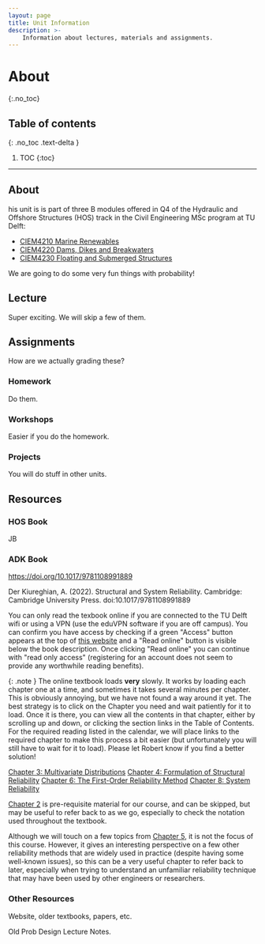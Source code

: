 ```yaml
---
layout: page
title: Unit Information
description: >-
    Information about lectures, materials and assignments.
---
```


# About
{:.no_toc}

## Table of contents
{: .no_toc .text-delta }

1. TOC
{:toc}

---

## About

his unit is is part of three B modules offered in Q4 of the Hydraulic and Offshore Structures (HOS) track in the Civil Engineering MSc program at TU Delft:
- [CIEM4210 Marine Renewables](https://studiegids.tudelft.nl/a101_displayCourse.do?course_id=63755)
- [CIEM4220 Dams, Dikes and Breakwaters](https://studiegids.tudelft.nl/a101_displayCourse.do?course_id=63756)
- [CIEM4230 Floating and Submerged Structures](https://studiegids.tudelft.nl/a101_displayCourse.do?course_id=63757)

We are going to do some very fun things with probability!

## Lecture

Super exciting. We will skip a few of them.

## Assignments

How are we actually grading these?
### Homework

Do them.

### Workshops

Easier if you do the homework.

### Projects

You will do stuff in other units.
## Resources

### HOS Book

JB

### ADK Book

https://doi.org/10.1017/9781108991889

Der Kiureghian, A. (2022). Structural and System Reliability. Cambridge: Cambridge University Press. doi:10.1017/9781108991889


<!-- @book{der kiureghian_2022, place={Cambridge}, title={Structural and System Reliability}, DOI={10.1017/9781108991889}, publisher={Cambridge University Press}, author={Der Kiureghian, Armen}, year={2022}} -->

You can only read the texbook online if you are connected to the TU Delft wifi or using a VPN (use the eduVPN software if you are off campus). You can confirm you have access by checking if a green "Access" button appears at the top of [this website](https://doi.org/10.1017/9781108991889) and a "Read online" button is visible below the book description. Once clicking "Read online" you can continue with "read only access" (registering for an account does not seem to provide any worthwhile reading benefits).

{: .note }
The online textbook loads **very** slowly. It works by loading each chapter one at a time, and sometimes it takes several minutes per chapter. This is obviously annoying, but we have not found a way around it yet. The best strategy is to click on the Chapter you need and wait patiently for it to load. Once it is there, you can view all the contents in that chapter, either by scrolling up and down, or clicking the section links in the Table of Contents. For the required reading listed in the calendar, we will place links to the required chapter to make this process a bit easier (but unfortunately you will still have to wait for it to load). Please let Robert know if you find a better solution!

[Chapter 3: Multivariate Distributions](https://ereader.cambridge.org/wr/viewer.html#book/b465a335-deca-4553-b09f-8989cf136370/doc10)
[Chapter 4: Formulation of Structural Reliability](https://ereader.cambridge.org/wr/viewer.html#book/b465a335-deca-4553-b09f-8989cf136370/doc11)
[Chapter 6: The First-Order Reliability Method](https://ereader.cambridge.org/wr/viewer.html#book/b465a335-deca-4553-b09f-8989cf136370/doc13)
[Chapter 8: System Reliability](https://ereader.cambridge.org/wr/viewer.html#book/b465a335-deca-4553-b09f-8989cf136370/doc15/pos_15.0)

[Chapter 2](https://ereader.cambridge.org/wr/viewer.html#book/b465a335-deca-4553-b09f-8989cf136370/doc9) is pre-requisite material for our course, and can be skipped, but may be useful to refer back to as we go, especially to check the notation used throughout the textbook.

Although we will touch on a few topics from [Chapter 5](https://ereader.cambridge.org/wr/viewer.html#book/b465a335-deca-4553-b09f-8989cf136370/doc12), it is not the focus of this course. However, it gives an interesting perspective on a few other reliability methods that are widely used in practice (despite having some well-known issues), so this can be a very useful chapter to refer back to later, especially when trying to understand an unfamiliar reliability technique that may have been used by other engineers or researchers.

### Other Resources

Website, older textbooks, papers, etc.

Old Prob Design Lecture Notes.